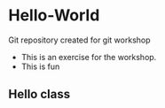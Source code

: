 # Hello-World
Git repository created for git workshop <br>
* This is an exercise for the workshop.
* This is fun

## Hello class
